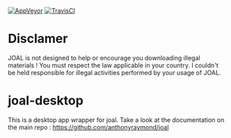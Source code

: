 [![AppVeyor](https://ci.appveyor.com/api/projects/status/qrk3dtb818i4ea9b?svg=true)](https://ci.appveyor.com/project/anthonyraymond/joal-desktop)
[![TravisCI](https://travis-ci.org/anthonyraymond/joal-desktop.svg?branch=master)](https://travis-ci.org/anthonyraymond/joal-desktop)

# Disclamer

JOAL is not designed to help or encourage you downloading illegal materials ! You must respect the law applicable in your country. I couldn't be held responsible for illegal activities performed by your usage of JOAL.

# joal-desktop

This is a desktop app wrapper for joal. Take a look at the documentation on the main repo : https://github.com/anthonyraymond/joal
